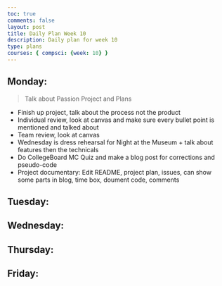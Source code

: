 ```yaml
---
toc: true
comments: false
layout: post
title: Daily Plan Week 10
description: Daily plan for week 10
type: plans
courses: { compsci: {week: 10} }
---
```


## Monday:
> Talk about Passion Project and Plans
- Finish up project, talk about the process not the product
- Individual review, look at canvas and make sure every bullet point is mentioned and talked about
- Team review, look at canvas
- Wednesday is dress rehearsal for Night at the Museum + talk about features then the technicals
- Do CollegeBoard MC Quiz and make a blog post for corrections and pseudo-code
- Project documentary: Edit README, project plan, issues, can show some parts in blog, time box, doument code, comments

## Tuesday:
> 

## Wednesday:
> 

## Thursday:
> 

## Friday:
> 
